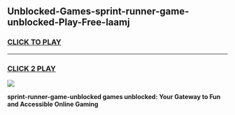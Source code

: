 
## Unblocked-Games-sprint-runner-game-unblocked-Play-Free-laamj
<h3>
<a href="https://premium76.site?title=sprint-runner-game-unblocked&ref=18A">CLICK TO PLAY</a></h3>
<hr>

<h3>
<a href="https://premium76.site?title=sprint-runner-game-unblocked&ref=18A">CLICK 2 PLAY</a>
  
</h3>

<a href="https://premium76.site?title=sprint-runner-game-unblocked&ref=18A"><img src="https://clearcache.store/games.png"></a>


**sprint-runner-game-unblocked games unblocked: Your Gateway to Fun and Accessible Online Gaming**
